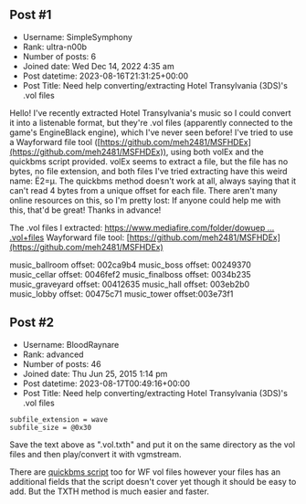 ## Post #1
- Username: SimpleSymphony
- Rank: ultra-n00b
- Number of posts: 6
- Joined date: Wed Dec 14, 2022 4:35 am
- Post datetime: 2023-08-16T21:31:25+00:00
- Post Title: Need help converting/extracting Hotel Transylvania (3DS)'s .vol files

Hello! I've recently extracted Hotel Transylvania's music so I could convert it into a listenable format, but they're .vol files (apparently connected to the game's EngineBlack engine), which I've never seen before! I've tried to use a Wayforward file tool ([https://github.com/meh2481/MSFHDEx](https://github.com/meh2481/MSFHDEx)), using both volEx and the quickbms script provided. volEx seems to extract a file, but the file has no bytes, no file extension, and both files I've tried extracting have this weird name: Ë2=µ. The quickbms method doesn't work at all, always saying that it can't read 4 bytes from a unique offset for each file. There aren't many online resources on this, so I'm pretty lost: If anyone could help me with this, that'd be great! Thanks in advance!

The .vol files I extracted: [https://www.mediafire.com/folder/dowuep ... .vol+files](https://www.mediafire.com/folder/dowuep39qumwl/Hotel+Transylvania+%283DS%29+-+.vol+files)
Wayforward file tool: [https://github.com/meh2481/MSFHDEx](https://github.com/meh2481/MSFHDEx)

music_ballroom offset: 002ca9b4
music_boss offset: 00249370
music_cellar offset: 0046fef2
music_finalboss offset: 0034b235
music_graveyard offset: 00412635
music_hall offset: 003eb2b0
music_lobby offset: 00475c71
music_tower offset:003e73f1
## Post #2
- Username: BloodRaynare
- Rank: advanced
- Number of posts: 46
- Joined date: Thu Jun 25, 2015 1:14 pm
- Post datetime: 2023-08-17T00:49:16+00:00
- Post Title: Need help converting/extracting Hotel Transylvania (3DS)'s .vol files

```
subfile_extension = wave
subfile_size = @0x30

```


Save the text above as ".vol.txth" and put it on the same directory as the vol files and then play/convert it with vgmstream.

There are [quickbms script](https://aluigi.altervista.org/bms/scooby_looney.bms) too for WF vol files however your files has an additional fields that the script doesn't cover yet though it should be easy to add. But the TXTH method is much easier and faster.

